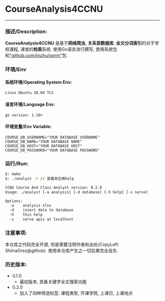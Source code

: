 # CourseAnalysis4CCNU

------

### 描述/Description:

**CourseAnalysis4CCNU** 是基于**网络爬虫**, **关系型数据库**, **全文分词索引**的对于学校课程, 课堂的**检索**系统. 使用Go语言进行撰写, 使用系统包和["github.com/jinzhu/gorm"](https://github.com/jinzhu/gorm)包.

### 环境/Env

#### 系统环境/Operating System Env:

```
Linux Ubuntu 18.04 TLS
```

#### 语言环境/Language Env:

```
go version: 1.10+
```

#### 环境变量/Env Variable:

```
COURSE_DB_USERNAME="YOUR DATABASE USERNAME"
COURSE_DB_NAME="YOUR DATABASE NAME"
COURSE_DB_HOST="YOUR DATABASE HOST"
COURSE_DB_PASSWORD="YOUR DATABASE PASSWORD"
```

### 运行/Run:

```bash
$: make
$: ./analyst -h // 查看本应用help

CCNU Course And Class Analyst version: 0.2.0
Usage: ./analyst [-a analysis] [-d database] [-h help] [-s serve]

Options:
  -a	analysis xlsx
  -d	insert data to database
  -h	this help
  -s	serve apis at localhost
```

### 注意事项:

本仓库之代码完全开源, 但是需要注明作者和出处(CopyLeft: ShiinaOrez@github). 使用本仓库产生之一切后果完全自负.

### 历史版本:

+ 0.1.0
	+ 最初版本, 具备关键字全文搜索功能
+ 0.2.0
	+ 加入了四种筛选标签: 课程类型, 开课学院, 上课日, 上课地点
